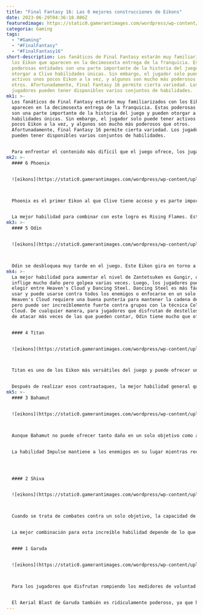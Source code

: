 ```yaml
---
title: "Final Fantasy 16: Las 6 mejores construcciones de Eikons"
date: 2023-06-29T04:36:18.886Z
featuredimage: https://static0.gamerantimages.com/wordpress/wp-content/uploads/2023/06/collage-maker-27-jun-2023-04-25-pm-6629.jpg?q=50&fit=contain&w=1140&h=&dpr=1.5
categoria: Gaming
tags:
  - "#Gaming"
  - "#FinalFantasy"
  - "#FinalFantasy16"
short-description: Los fanáticos de Final Fantasy estarán muy familiarizados con
  los Eikon que aparecen en la decimosexta entrega de la franquicia. Estas
  poderosas entidades son una parte importante de la historia del juego y pueden
  otorgar a Clive habilidades únicas. Sin embargo, el jugador solo puede tener
  activos unos pocos Eikon a la vez, y algunos son mucho más poderosos que
  otros. Afortunadamente, Final Fantasy 16 permite cierta variedad. Los
  jugadores pueden tener disponibles varios conjuntos de habilidades.
mk1: >-
  Los fanáticos de Final Fantasy estarán muy familiarizados con los Eikon que
  aparecen en la decimosexta entrega de la franquicia. Estas poderosas entidades
  son una parte importante de la historia del juego y pueden otorgar a Clive
  habilidades únicas. Sin embargo, el jugador solo puede tener activos unos
  pocos Eikon a la vez, y algunos son mucho más poderosos que otros.
  Afortunadamente, Final Fantasy 16 permite cierta variedad. Los jugadores
  pueden tener disponibles varios conjuntos de habilidades.


  Para enfrentar el contenido más difícil que el juego ofrece, los jugadores querrán invertir en combinaciones de habilidades adecuadas para crear los Eikon más poderosos que puedan encontrar. Al elegir los logros y habilidades correctos, los jugadores rápidamente se encontrarán derrotando enemigos y jefes sin problemas.
mk2: >-
  #### 6 Phoenix


  ![eikons](https://static0.gamerantimages.com/wordpress/wp-content/uploads/2023/06/phoenix-eikon-cropped.jpg?q=50&fit=crop&w=1500&dpr=1.5 "eikons")



  Phoenix es el primer Eikon al que Clive tiene acceso y es parte importante de la historia. Con un enfoque en llamas y movimiento rápido, este Eikon puede ser una gran opción para infligir daño tanto a jefes como a grupos. Su logro es Phoenix Shift, que es una excelente habilidad para cerrar la distancia, asegurando que el jugador pueda seguir infligiendo daño y es necesario para los ataques de corto alcance de este Eikon.


  La mejor habilidad para combinar con este logro es Rising Flames. Esta habilidad inflige un gran daño alrededor del jugador y puede lanzar a los enemigos. Los jugadores pueden combinar esto con Flames of Rebirth o Gigaflare. Flames of Rebirth es otra habilidad de Phoenix que inflige daño y cura a Clive. Es una gran opción para jugadores que se encuentren escasos de opciones de curación o que busquen otra forma de enfrentar a grupos de enemigos. Gigaflare es un ataque láser de gran daño obtenido de Bahamut, y proporciona a esta construcción una opción de daño a distancia.
mk3: >-
  #### 5 Odin


  ![eikons](https://static0.gamerantimages.com/wordpress/wp-content/uploads/2023/06/final-fantasy-16-barnabas-odin.jpg?q=50&fit=crop&w=1500&dpr=1.5 "eikons")



  Odin se desbloquea muy tarde en el juego. Este Eikon gira en torno a la construcción de la habilidad Zantetsuken, que se otorga mediante el logro principal de Odin. Por lo tanto, usar algunas de las otras habilidades de Odin generalmente es la mejor opción. Una vez completamente cargada, Zantetsuken puede infligir una enorme cantidad de daño a varios enemigos, lo que convierte a esta invocación clásica en una de las mejores del juego.
mk4: >-
  La mejor habilidad para aumentar el nivel de Zantetsuken es Gungir, que no
  inflige mucho daño pero golpea varias veces. Luego, los jugadores pueden
  elegir entre Heaven's Cloud y Dancing Steel. Dancing Steel es más fácil de
  usar y puede usarse contra todos los enemigos o enfocarse en un solo objetivo.
  Heaven's Cloud requiere una buena puntería para mantener la cadena de golpes,
  pero puede ser increíblemente fuerte contra grupos con la técnica Collateral
  Cloud. De cualquier manera, para jugadores que disfrutan de destellos de luz y
  de atacar más veces de las que pueden contar, Odin tiene mucho que ofrecer.


  #### 4 Titan


  ![eikons](https://static0.gamerantimages.com/wordpress/wp-content/uploads/2023/06/titan_final_fantasy_xvi_eikons_ffxvi_ff16-cropped.jpg?q=50&fit=crop&w=1500&dpr=1.5 "eikons")



  Titan es uno de los Eikon más versátiles del juego y puede ofrecer un gran control de multitudes, aturdimiento y daño a jefes. En el núcleo de la fuerza de Titan se encuentra Titanic Block, que puede evitar daños y ofrecer contraataques. Este logro es devastador contra objetivos individuales, ya que permite al jugador cambiar por completo el impulso de la pelea y realizar ataques de seguimiento poderosos.


  Después de realizar esos contraataques, la mejor habilidad general que ofrece el Eikon de Titan es Windup. Esta habilidad inflige un gran daño y puede cerrar ligeramente la brecha, lo que la hace ideal contra jefes. Mientras tanto, Upheaval puede ser útil en combates grupales, ya que proporciona aturdimiento y daño de área
mk5: >-
  #### 3 Bahamut


  ![eikons](https://static0.gamerantimages.com/wordpress/wp-content/uploads/2023/06/bahamut.jpg?q=50&fit=crop&w=1500&dpr=1.5 "eikons")



  Aunque Bahamut no puede ofrecer tanto daño en un solo objetivo como algunos de los otros Eikons, el potencial de control de multitudes de esta construcción está entre los mejores del juego. El logro Eikónico de Bahamut es Wings of Light, que inflige un gran daño y aturde, pero requiere cargarse. Aunque interrumpe el flujo del combate, el daño vale la pena.


  La habilidad Impulse mantiene a los enemigos en su lugar mientras reciben daño, lo que permite que Clive se concentre en otros enemigos mientras ese está distraído. La Técnica de Doble Impulso permite golpear a dos enemigos. Aunque Gigaflare es una gran habilidad, los jugadores querrán agregar la habilidad Pile Driver que Ramuh puede proporcionar. Con su mejora y la Técnica de Conducción Colateral, puede golpear a muchos enemigos y evitar que molesten al jugador durante un buen rato.




  #### 2 Shiva


  ![eikons](https://static0.gamerantimages.com/wordpress/wp-content/uploads/2023/06/jill-shiva-semi-prime.jpg?q=50&fit=crop&w=1500&dpr=1.5 "eikons")



  Cuando se trata de combates contra un solo objetivo, la capacidad de congelar a los enemigos y causar un gran daño de aturdimiento es ideal. Shiva proporciona algo de congelación y movimiento con su logro Eikónico, pero su verdadera fuerza radica en la habilidad Diamond Dust. Esto congela a los enemigos y luego causa cantidades increíbles de aturdimiento, lo que permite infligir daño fácilmente.


  La mejor combinación para esta increíble habilidad depende de lo que el jugador esté buscando. Para obtener aún más aturdimiento, es posible que deseen considerar Upheaval. Sin embargo, para aquellos que prefieren un ataque focalizado contra jefes o cacerías, la habilidad Judgement de Ramuh es perfecta. Esta se usa mejor contra enemigos que ya han sido aturdidos por Diamond Dust y puede eliminar rápidamente a cualquier jefe.


  #### 1 Garuda


  ![eikons](https://static0.gamerantimages.com/wordpress/wp-content/uploads/2023/06/garuda_final_fantasy_xvi_ffxvi_ff16-cropped-1.jpg?q=50&fit=crop&w=1500&dpr=1.5 "eikons")



  Para los jugadores que disfrutan rompiendo los medidores de voluntad de los enemigos, Garuda es un excelente Eikon. Deadly Embrace es un logro excelente que puede causar daño y aturdimiento en cualquier enemigo. Gouge es una habilidad increíblemente divertida que se puede usar para atacar implacablemente a múltiples objetivos o destrozar barras de aturdimiento. Aunque no causa el daño más directo y encadena al jugador en ataques, su pura efectividad la convierte en una de las mejores habilidades del juego.


  El Aerial Blast de Garuda también es ridículamente poderoso, ya que hace que aturdir a los enemigos sea casi demasiado fácil. Este torbellino masivo busca a los enemigos y los destroza mientras el jugador continúa atacando. Una vez completamente mejorado, permite a Clive prácticamente ignorar a los grupos y intimidar a cualquier objetivo individual. Tanto para principiantes como para expertos, Garuda es uno de los mejores Eikons que el juego ofrece.
---
```


